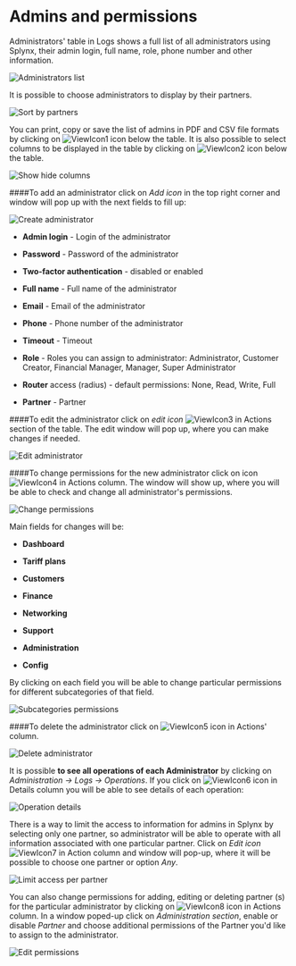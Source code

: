 Admins and permissions
======================

Administrators' table in Logs shows a full list of all administrators using Splynx, their admin login, full name, role, phone number and other information.

![Administrators list](administrators_list.png)

It is possible to choose administrators to display by their partners.

![Sort by partners](sort_by_partners.png)

You can print, copy or save the list of admins in PDF and CSV file formats by clicking on <icon class="image-icon">![ViewIcon1](view_icon1.png)</icon> icon below the table. It is also possible to select columns to be displayed in the table by clicking on <icon class="image-icon">![ViewIcon2](view_icon2.png)</icon> icon below the table.

![Show hide columns](show_hide_columns.png)


####To add an administrator
click on *Add icon* in the top right corner and window will pop up with the next fields to fill up:

![Create administrator](create_administrator.png)

* **Admin login** - Login of the administrator


* **Password** - Password of the administrator


* **Two-factor authentication** - disabled or enabled  


* **Full name** - Full name of the administrator


* **Email** - Email of the administrator


* **Phone** - Phone number of the administrator


* **Timeout** - Timeout


* **Role** - Roles you can assign to administrator: Administrator, Customer Creator, Financial Manager, Manager, Super Administrator


* **Router** access (radius) - default permissions: None, Read, Write, Full


* **Partner** - Partner


####To edit the administrator
click on *edit icon* <icon class="image-icon">![ViewIcon3](view_icon3.png)</icon> in Actions section of the table. The edit window will pop up, where you can make changes if needed.

![Edit administrator](edit_administrator.png)


####To  change permissions for the new administrator
click on icon <icon class="image-icon">![ViewIcon4](view_icon4.png)</icon> in Actions column. The window will show up, where you will be able to check and change all administrator's permissions.

![Change permissions](change_permissions.png)

Main fields for changes will be:

* **Dashboard**


* **Tariff plans**


* **Customers**


* **Finance**


* **Networking**


* **Support**


* **Administration**


* **Config**

By clicking on each field you will be able to change particular permissions for different subcategories of that field.

![Subcategories permissions](subcategories_permissions.png)


####To delete the administrator
click on <icon class="image-icon">![ViewIcon5](view_icon5.png)</icon> icon in Actions' column.

![Delete administrator](delete_administrator.png)

It is possible **to see all operations of each Administrator** by clicking on *Administration → Logs → Operations*. If you click on <icon class="image-icon">![ViewIcon6](view_icon6.png)</icon> icon in Details column you will be able to see details of each operation:

![Operation details](operation_details.png)

There is a way to limit the access to information for admins in Splynx by selecting only one partner, so administrator will be able to operate with all information associated with one particular partner. Click on *Edit icon* <icon class="image-icon">![ViewIcon7](view_icon7.png)</icon> in Action column and window will pop-up, where it will be possible to choose one partner or option *Any*.

![Limit access per partner](access_per_partner.png)

You can also change permissions for adding, editing or deleting partner (s) for the particular administrator by clicking on <icon class="image-icon">![ViewIcon8](view_icon8.png)</icon> icon in Actions column. In a window poped-up click on *Administration section*, enable or disable *Partner* and choose additional permissions of the Partner you'd like to assign to the administrator.

![Edit permissions](edit_permissions.png)
